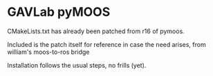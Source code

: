 # GAVLab pyMOOS #

CMakeLists.txt has already been patched from r16 of pymoos.

Included is the patch itself for reference in case the need arises, from william's moos-to-ros bridge

Installation follows the usual steps, no frills (yet).